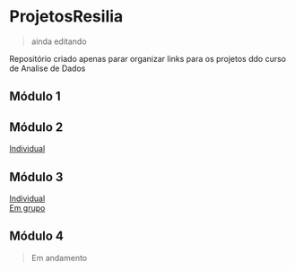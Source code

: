 # **ProjetosResilia**  
> ainda editando

Repositório criado apenas parar organizar links para os projetos ddo curso de Analise de Dados

## Módulo 1
[]()

## Módulo 2  
[Individual](https://github.com/henrique-esilva/trab_individual_2)

## Módulo 3  
[Individual](https://github.com/henrique-esilva/projeto_individual_M3)  
[Em grupo](https://github.com/henrique-esilva/projeto_grupo_M3)

## Módulo 4
> Em andamento
